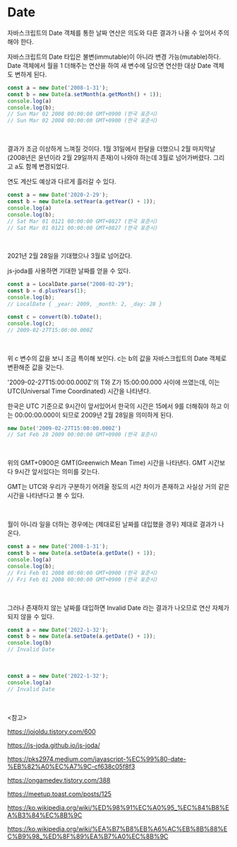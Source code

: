 # Date

자바스크립트의 Date 객체를 통한 날짜 연산은 의도와 다른 결과가 나올 수 있어서 주의해야 한다.

자바스크립트의 Date 타입은 불변(immutable)이 아니라 변경 가능(mutable)하다. Date 객체에서 월을 1 더해주는 연산을 하여 새 변수에 담으면 연산한 대상 Date 객체도 변하게 된다.

```javascript
const a = new Date('2008-1-31');
const b = new Date(a.setMonth(a.getMonth() + 1));
console.log(a)
console.log(b);
// Sun Mar 02 2008 00:00:00 GMT+0900 (한국 표준시)
// Sun Mar 02 2008 00:00:00 GMT+0900 (한국 표준시)
```

<br>

결과가 조금 이상하게 느껴질 것이다. 1월 31일에서 한달을 더했으니 2월 마지막날(2008년은 윤년이라 2월 29일까지 존재)이 나와야 하는데 3월로 넘어가버렸다. 그리고 a도 함께 변경되었다.

연도 계산도 예상과 다르게 흘러갈 수 있다.

```javascript
const a = new Date('2020-2-29');
const b = new Date(a.setYear(a.getYear() + 1));
console.log(a)
console.log(b);
// Sat Mar 01 0121 00:00:00 GMT+0827 (한국 표준시)
// Sat Mar 01 0121 00:00:00 GMT+0827 (한국 표준시)
```

<br>

2021년 2월 28일을 기대했으나 3월로 넘어갔다.

js-joda를 사용하면 기대한 날짜를 얻을 수 있다.

```javascript
const a = LocalDate.parse("2008-02-29");
const b = d.plusYears(1);
console.log(b);
// LocalDate { _year: 2009, _month: 2, _day: 28 }

const c = convert(b).toDate();
console.log(c);
// 2009-02-27T15:00:00.000Z
```

<br>

위 c 변수의 값을 보니 조금 특이해 보인다. c는 b의 값을 자바스크립트의 Date 객체로 변환해준 값을 갖는다. 

'2009-02-27T15:00:00.000Z'의 T와 Z가 15:00:00.000 사이에 쓰였는데, 이는 UTC(Universal Time Coordinated) 시간을 나타낸다.

한국은 UTC 기준으로 9시간이 앞서있어서 한국의 시간은 15에서 9를 더해줘야 하고 이는 00:00:00.000이 되므로 2009년 2월 28일을 의미하게 된다.

```javascript
new Date('2009-02-27T15:00:00.000Z')
// Sat Feb 28 2009 00:00:00 GMT+0900 (한국 표준시)
```

<br>

위의 GMT+0900은 GMT(Greenwich Mean Time) 시간을 나타낸다. GMT 시간보다 9시간 앞서있다는 의미를 갖는다.

GMT는 UTC와 우리가 구분하기 어려울 정도의 시간 차이가 존재하고 사실상 거의 같은 시간을 나타낸다고 볼 수 있다.

<br>

월이 아니라 일을 더하는 경우에는 (제대로된 날짜를 대입했을 경우) 제대로 결과가 나온다.

```javascript
const a = new Date('2008-1-31');
const b = new Date(a.setDate(a.getDate() + 1));
console.log(a)
console.log(b);
// Fri Feb 01 2008 00:00:00 GMT+0900 (한국 표준시)
// Fri Feb 01 2008 00:00:00 GMT+0900 (한국 표준시)
```

<br>

그러나 존재하지 않는 날짜를 대입하면 Invalid Date 라는 결과가 나오므로 연산 자체가 되지 않을 수 있다.

```javascript
const a = new Date('2022-1-32');
const b = new Date(a.setDate(a.getDate() + 1));
console.log(b)
// Invalid Date
```

<br>

```javascript
const a = new Date('2022-1-32');
console.log(a)
// Invalid Date
```

<br>

<참고>

https://jojoldu.tistory.com/600

https://js-joda.github.io/js-joda/

https://pks2974.medium.com/javascript-%EC%99%80-date-%EB%82%A0%EC%A7%9C-cf638c05f8f3

https://ongamedev.tistory.com/388

https://meetup.toast.com/posts/125

https://ko.wikipedia.org/wiki/%ED%98%91%EC%A0%95_%EC%84%B8%EA%B3%84%EC%8B%9C

https://ko.wikipedia.org/wiki/%EA%B7%B8%EB%A6%AC%EB%8B%88%EC%B9%98_%ED%8F%89%EA%B7%A0%EC%8B%9C
